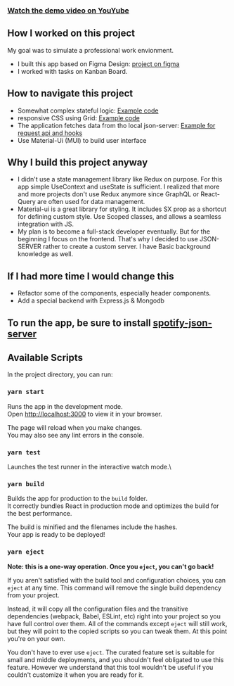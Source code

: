 ### [Watch the demo video on YouYube](https://www.youtube.com/watch?v=qF3OSSuB3Nk)
## How I worked on this project
My goal was to simulate a professional work envionment.
- I built this app based on Figma Design: [project on figma](https://www.figma.com/community/file/1063378861946596719)
- I worked with tasks on Kanban Board.

## How to navigate this project
- Somewhat complex stateful logic: [Example code](https://github.com/abdalicodes/spotify/blob/main/src/context/PlayerContext.js)
- responsive CSS using Grid: [Example code](https://github.com/abdalicodes/spotify/blob/main/src/layout/main/index.js)
- The application fetches data from tho local json-server: [Example for request api and hooks](https://github.com/abdalicodes/spotify/blob/main/src/hooks/playlist.js)
- Use Material-Ui (MUI) to build user interface

## Why I build this project anyway
- I didn't use a state management library like Redux on purpose. For this app simple UseContext and useState is sufficient. I realized that more and more projects don't use Redux anymore since GraphQL or React-Query are often used for data management.
- Material-ui is a great library for styling. It includes SX prop as a shortcut for defining custom style. Use Scoped classes, and allows a seamless integration with JS.
- My plan is to become a full-stack developer eventually. But for the beginning I focus on the frontend. That's why I decided to use JSON-SERVER rather to create a custom server. I have Basic background knowledge as well.

## If I had more time I would change this 
- Refactor some of the components, especially header components.
- Add a special backend with Express.js & Mongodb 


## To run the app, be sure to install [spotify-json-server](https://github.com/abdalicodes/spotify-json-server/)

## Available Scripts

In the project directory, you can run:

### `yarn start`

Runs the app in the development mode.\
Open [http://localhost:3000](http://localhost:3000) to view it in your browser.

The page will reload when you make changes.\
You may also see any lint errors in the console.

### `yarn test`

Launches the test runner in the interactive watch mode.\

### `yarn build`

Builds the app for production to the `build` folder.\
It correctly bundles React in production mode and optimizes the build for the best performance.

The build is minified and the filenames include the hashes.\
Your app is ready to be deployed!


### `yarn eject`

**Note: this is a one-way operation. Once you `eject`, you can't go back!**

If you aren't satisfied with the build tool and configuration choices, you can `eject` at any time. This command will remove the single build dependency from your project.

Instead, it will copy all the configuration files and the transitive dependencies (webpack, Babel, ESLint, etc) right into your project so you have full control over them. All of the commands except `eject` will still work, but they will point to the copied scripts so you can tweak them. At this point you're on your own.

You don't have to ever use `eject`. The curated feature set is suitable for small and middle deployments, and you shouldn't feel obligated to use this feature. However we understand that this tool wouldn't be useful if you couldn't customize it when you are ready for it.


